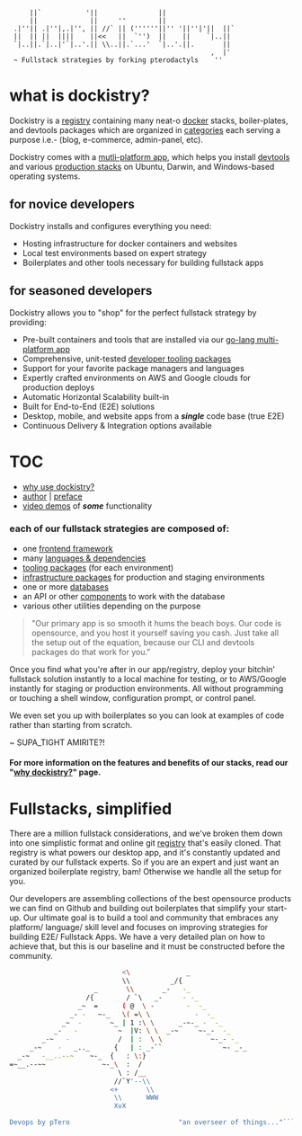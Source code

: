 	     ||`           '||               ||                  
	     ||             ||     ''        ||                  
	 .|''|| .|''|,.|'', || //` || (''''''||'' '||''|'||  ||` 
	 ||  || ||  ||||    ||<<   ||  `'')  ||    ||    `|..||  
	 `|..||.`|..|'`|..'.|| \\..||.`...'  `|..'.||.       ||  
	                                                  ,  |'  
	 ~ Fullstack strategies by forking pterodactyls    ''              


# what is dockistry?
Dockistry is a [registry](https://labs.stackfork.com:2003/explore/projects/starred) containing many neat-o [docker](https://docker.com) stacks, boiler-plates, and devtools packages which are organized in [categories](https://labs.stackfork.com:2003/explore/groups) each serving a purpose i.e.- (blog, e-commerce, admin-panel, etc).  

Dockistry comes with a [mutli-platform app](https://github.com/forktheweb/dockistry/blob/master/roadmap.md), which helps you install [devtools](https://github.com/dockistry/devtools-multi-clis) and various [production stacks](https://labs.stackfork.com:2003/groups/servers) on Ubuntu, Darwin, and Windows-based operating systems.

## for novice developers
Dockistry installs and configures everything you need:

- Hosting infrastructure for docker containers and websites
- Local test environments based on expert strategy
- Boilerplates and other tools necessary for building fullstack apps

## for seasoned developers
Dockistry allows you to "shop" for the perfect fullstack strategy by providing:

- Pre-built containers and tools that are installed via our [go-lang multi-platform app](https://github.com/forktheweb/dockistry/blob/master/roadmap.md)
- Comprehensive, unit-tested [developer tooling packages](https://github.com/dockistry/devtools-multi-clis)
- Support for your favorite package managers and languages
- Expertly crafted environments on AWS and Google clouds for production deploys
- Automatic Horizontal Scalability built-in
- Built for End-to-End (E2E) solutions
- Desktop, mobile, and website apps from a ***single*** code base (true E2E)
- Continuous Delivery & Integration options available
 
# TOC
- [why use dockistry?](https://github.com/forktheweb/dockistry/blob/master/docs-why.use.this.md)
- [author](https://labs.stackfork.com:2003/dockistry-contributors/cho) | [preface](https://github.com/forktheweb/dockistry/blob/master/docs-preface.md)
- [video demos]() of ***some*** functionality

### each of our fullstack strategies are composed of:
   * one [frontend framework](https://github.com/forktheweb/dockistry/blob/master/docs-frameworks.md) 
   * many [languages & dependencies](#)
   * [tooling packages](https://github.com/dockistry/devtools-multi-clis) (for each environment)
   * [infrastructure packages](https://github.com/forktheweb/dockistry/blob/master/docs-infrastructure-packages.md) for production and staging environments
   * one or more [databases](https://github.com/forktheweb/dockistry/blob/master/docs-database.md)
   * an API or other [components](https://github.com/forktheweb/dockistry/blob/master/docs-componentry.md) to work with the database
   * various other utilities depending on the purpose
 
> "Our primary app is so smooth it hums the beach boys.  Our code is opensource, and you host it yourself saving you cash.  Just take all the setup out of the equation, because our CLI and devtools packages do that work for you."

Once you find what you're after in our app/registry, deploy your bitchin' fullstack solution instantly to a local machine for testing, or to AWS/Google instantly for staging or production environments.  All without programming or touching a shell window, configuration prompt, or control panel. 

We even set you up with boilerplates so you can look at examples of code rather than starting from scratch. 

~ SUPA_TIGHT AMIRITE?!
 
#### For more information on the features and benefits of our stacks, read our "[why dockistry?](https://github.com/forktheweb/dockistry/blob/master/docs-why.use.this.md)" page.

# Fullstacks, simplified
There are a million fullstack considerations, and we've broken them down into one simplistic format and online git [registry](https://labs.stackfork.com:2003/explore/groups) that's easily cloned.  That registry is what powers our desktop app, and it's constantly updated and curated by our fullstack experts.  So if you are an expert and just want an organized boilerplate registry, bam!  Otherwise we handle all the setup for you.

Our developers are assembling collections of the best opensource products we can find on Github and building out boilerplates that  simplify your start-up.  Our ultimate goal is to build a tool and community that embraces any platform/ language/ skill level and focuses on improving strategies for building E2E/ Fullstack Apps.  We have a very detailed plan on how to achieve that, but this is our baseline and it must be constructed before the community.



```bash
                            <\              _
                            \\          _/{
                     _       \\       _-   -_
                   /{        / `\   _-     - -_
                 _~  =      ( @  \ -        -  -_
               _- -   ~-_   \( =\ \           -  -_
             _~  -       ~_ | 1 :\ \      _-~-_ -  -_
           _-   -          ~  |V: \ \  _-~     ~-_-  -_
        _-~   -            /  | :  \ \            ~-_- -_
     _-~    -   _.._      {   | : _-``               ~- _-_
  _-~   -__..--~    ~-_  {   : \:}
=~__.--~~              ~-_\  :  /
                           \ : /__
                          //`Y'--\\
                         <+       \\
                          \\      WWW
                          XvX

Devops by pTero                           "an overseer of things..."```
